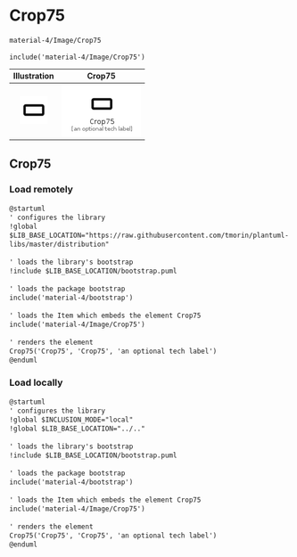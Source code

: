 # Crop75


```text
material-4/Image/Crop75
```

```text
include('material-4/Image/Crop75')
```



| Illustration | Crop75 |
| :---: | :---: |
| ![illustration for Illustration](../../material-4/Image/Crop75.png) | ![illustration for Crop75](../../material-4/Image/Crop75.Local.png) |




## Crop75

### Load remotely
```plantuml
@startuml
' configures the library
!global $LIB_BASE_LOCATION="https://raw.githubusercontent.com/tmorin/plantuml-libs/master/distribution"

' loads the library's bootstrap
!include $LIB_BASE_LOCATION/bootstrap.puml

' loads the package bootstrap
include('material-4/bootstrap')

' loads the Item which embeds the element Crop75
include('material-4/Image/Crop75')

' renders the element
Crop75('Crop75', 'Crop75', 'an optional tech label')
@enduml
```

### Load locally
```plantuml
@startuml
' configures the library
!global $INCLUSION_MODE="local"
!global $LIB_BASE_LOCATION="../.."

' loads the library's bootstrap
!include $LIB_BASE_LOCATION/bootstrap.puml

' loads the package bootstrap
include('material-4/bootstrap')

' loads the Item which embeds the element Crop75
include('material-4/Image/Crop75')

' renders the element
Crop75('Crop75', 'Crop75', 'an optional tech label')
@enduml
```

